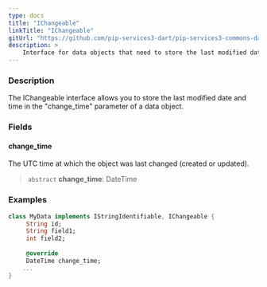 ```yaml
---
type: docs
title: "IChangeable"
linkTitle: "IChangeable"
gitUrl: "https://github.com/pip-services3-dart/pip-services3-commons-dart"
description: > 
    Interface for data objects that need to store the last modified date and time.
---
```


### Description

The IChangeable interface allows you to store the last modified date and time in the "change_time" parameter of a data object.

### Fields

<span class="hide-title-link">

#### change_time
The UTC time at which the object was last changed (created or updated).
> `abstract` **change_time**: DateTime

### Examples
```dart
class MyData implements IStringIdentifiable, IChangeable {
     String id;
     String field1;
     int field2;
     
     @override
     DateTime change_time;
    ...
}
```
</span>

